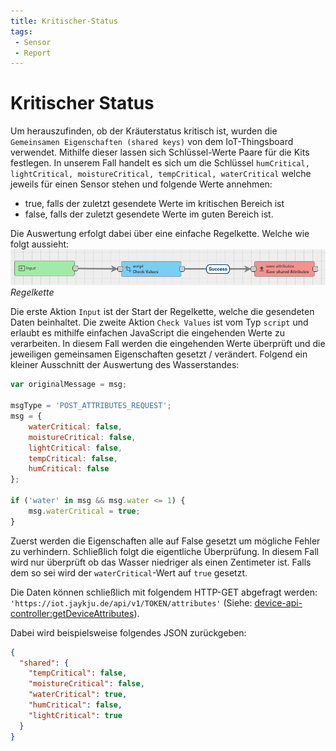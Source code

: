 ```yaml
---
title: Kritischer-Status
tags:
 - Sensor
 - Report
---
```


# Kritischer Status

Um  herauszufinden, ob der Kräuterstatus kritisch ist, wurden die ``Gemeinsamen Eigenschaften (shared keys)`` von
dem IoT-Thingsboard verwendet. Mithilfe dieser lassen sich Schlüssel-Werte Paare für die Kits festlegen.
In unserem Fall handelt es sich um die Schlüssel ``humCritical, lightCritical, moistureCritical, tempCritical, waterCritical``
welche jeweils für einen Sensor stehen und folgende Werte annehmen:
- true, falls der zuletzt gesendete Werte im kritischen Bereich ist
- false, falls der zuletzt gesendete Werte im guten Bereich ist.

Die Auswertung erfolgt dabei über eine einfache Regelkette. Welche wie folgt aussieht:
![Regelkette](regelkette.png)
*Regelkette*

Die erste Aktion ``Input`` ist der Start der Regelkette, welche die gesendeten Daten beinhaltet. 
Die zweite Aktion ``Check Values`` ist vom Typ ``script`` und erlaubt es mithilfe einfachen JavaScript die eingehenden Werte zu verarbeiten.
In diesem Fall werden die eingehenden Werte überprüft und die jeweiligen gemeinsamen Eigenschaften gesetzt / verändert. 
Folgend ein kleiner Ausschnitt der Auswertung des Wasserstandes:
```javascript
var originalMessage = msg;

msgType = 'POST_ATTRIBUTES_REQUEST';
msg = {
    waterCritical: false,
    moistureCritical: false,
    lightCritical: false,
    tempCritical: false,
    humCritical: false
};

if ('water' in msg && msg.water <= 1) {
    msg.waterCritical = true;
}
```
Zuerst werden die Eigenschaften alle auf False gesetzt um mögliche Fehler zu verhindern.
Schließlich folgt die eigentliche Überprüfung. In diesem Fall wird nur überprüft ob das Wasser niedriger als einen Zentimeter ist.
Falls dem so sei wird der ``waterCritical``-Wert auf ``true`` gesetzt.

Die Daten können schließlich mit folgendem HTTP-GET abgefragt werden:
``'https://iot.jaykju.de/api/v1/TOKEN/attributes'`` (Siehe: [device-api-controller:getDeviceAttributes](https://iot.jaykju.de/swagger-ui.html#!/device-api-controller/getDeviceAttributesUsingGET)).

Dabei wird beispielsweise folgendes JSON zurückgeben:
```json
{
  "shared": {
    "tempCritical": false,
    "moistureCritical": false,
    "waterCritical": true,
    "humCritical": false,
    "lightCritical": true
  }
}
```

